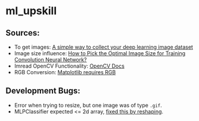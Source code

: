 # ml_upskill

## Sources: 
* To get images: [A simple way to collect your deep learning image dataset](https://medium.com/analytics-vidhya/a-simple-way-to-collect-your-deep-learning-image-dataset-4ead47b6826c)
* Image size influence: [How to Pick the Optimal Image Size for Training Convolution Neural Network?](https://medium.com/analytics-vidhya/how-to-pick-the-optimal-image-size-for-training-convolution-neural-network-65702b880f05)
* Imread OpenCV Functionality: [OpenCV Docs](https://docs.opencv.org/4.x/d4/da8/group__imgcodecs.html#ga288b8b3da0892bd651fce07b3bbd3a56)
* RGB Conversion: [Matplotlib requires RGB](https://stackoverflow.com/questions/54959387/rgb-image-display-in-matplotlib-plt-imshow-returns-a-blue-image)

## Development Bugs:
* Error when trying to resize, but one image was of type `.gif`.
* MLPClassifier expected <= 2d array, [fixed this by reshaping](https://stackoverflow.com/questions/34972142/sklearn-logistic-regression-valueerror-found-array-with-dim-3-estimator-expec).